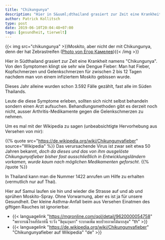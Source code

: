 ```yaml
---
title: "Chikungunya"
description: "Hier in S&uuml;dthailand grasiert zur Zeit eine Krankheit namens \"Chikungunya\". Von den Symptomen klingt sie sehr wie Dengue Fieber: Man hat Fieber, Kopfschmerzen und Gelenkschmerzen f&uuml;r zwischen 2 bis 12 Tagen nachdem man von einem infiziertem Moskito gebissen wurde. "
author: Patrick Kollitsch
type: post
date: 2019-06-10T20:04:48+07:00
tags: [gesundheit, tierwelt]
---
```


{{< img src="chikungunya" >}}Moskito, aber nicht der mit Chikungunya, denn der hat Zebrastreifen (<a href="https://unsplash.com/photos/sZIjgg4Peu0">Photo von Егор Камелев</a>){{< /img >}}

Hier in S&uuml;dthailand grasiert zur Zeit eine Krankheit namens "Chikungunya". Von den Symptomen klingt sie sehr wie Dengue Fieber: Man hat Fieber, Kopfschmerzen und Gelenkschmerzen f&uuml;r zwischen 2 bis 12 Tagen nachdem man von einem infiziertem Moskito gebissen wurde. 

Dieses Jahr alleine wurden schon 3.592 F&auml;lle gez&auml;hlt, fast alle im S&uuml;den Thailands. 

Leute die diese Symptome erleben, sollten sich nicht selbst behandeln sondern einen Arzt aufsuchen. Behandlungsmethoden gibt es derzeit noch nicht, ausser Arthritis-Medikamente gegen die Gelenkschmerzen zu nehmen. 

Um es mal mit der Wikipedia zu sagen (unbeabsichtigte Hervorhebung aus Versehen von mir):

{{% quote src="https://de.wikipedia.org/wiki/Chikungunyafieber" source="Wikipedia" %}}
Das verursachende Virus ist zwar seit etwa 50 Jahren bekannt, *doch da dieses und das von ihm ausgelöste Chikungunyafieber bisher fast ausschließlich in Entwicklungsländern vorkamen, wurde kaum nach möglichen Medikamenten geforscht*.
{{% /quote %}}

In Thailand kann man die Nummer 1422 anrufen um Hilfe zu erhalten (vermutlich nur auf Thai).

Hier auf Samui laufen sie hin und wieder die Strasse auf und ab und spr&uuml;hen Moskito-Spray. Ohne Vorwarnung, aber es ist ja f&uuml;r unsere Gesundheit. Der kleine Asthma-Anfall beim aus Versehen Einatmen des giftigen Rauches ist ignorierbar.

- {{< languagelink "https://mgronline.com/qol/detail/9620000054758" "พยากรณ์โรคสัปดาห์นี้ ระวัง \"ชิคุนกุนยา\" ระบาดเพิ่ม พบป่วยภาคใต้มากสุด" "th" >}}
- {{< languagelink "https://de.wikipedia.org/wiki/Chikungunyafieber" "Chikungunyafieber auf Wikipedia" "de" >}}
